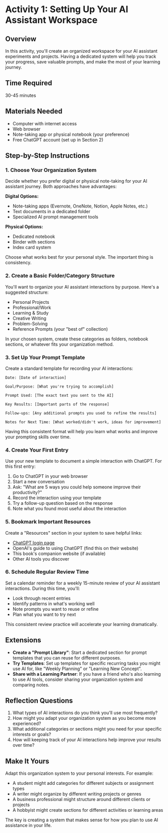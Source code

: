 # Activity 1: Setting Up Your AI Assistant Workspace

## Overview

In this activity, you'll create an organized workspace for your AI assistant experiments and projects. Having a dedicated system will help you track your progress, save valuable prompts, and make the most of your learning journey.

## Time Required

30-45 minutes

## Materials Needed

- Computer with internet access
- Web browser
- Note-taking app or physical notebook (your preference)
- Free ChatGPT account (set up in Section 2)

## Step-by-Step Instructions

### 1. Choose Your Organization System

Decide whether you prefer digital or physical note-taking for your AI assistant journey. Both approaches have advantages:

**Digital Options:**
- Note-taking apps (Evernote, OneNote, Notion, Apple Notes, etc.)
- Text documents in a dedicated folder
- Specialized AI prompt management tools

**Physical Options:**
- Dedicated notebook
- Binder with sections
- Index card system

Choose what works best for your personal style. The important thing is consistency.

### 2. Create a Basic Folder/Category Structure

You'll want to organize your AI assistant interactions by purpose. Here's a suggested structure:

- Personal Projects
- Professional/Work
- Learning & Study
- Creative Writing
- Problem-Solving
- Reference Prompts (your "best of" collection)

In your chosen system, create these categories as folders, notebook sections, or whatever fits your organization method.

### 3. Set Up Your Prompt Template

Create a standard template for recording your AI interactions:

```
Date: [Date of interaction]

Goal/Purpose: [What you're trying to accomplish]

Prompt Used: [The exact text you sent to the AI]

Key Results: [Important parts of the response]

Follow-ups: [Any additional prompts you used to refine the results]

Notes for Next Time: [What worked/didn't work, ideas for improvement]
```

Having this consistent format will help you learn what works and improve your prompting skills over time.

### 4. Create Your First Entry

Use your new template to document a simple interaction with ChatGPT. For this first entry:

1. Go to ChatGPT in your web browser
2. Start a new conversation
3. Ask: "What are 5 ways you could help someone improve their productivity?"
4. Record the interaction using your template
5. Try a follow-up question based on the response
6. Note what you found most useful about the interaction

### 5. Bookmark Important Resources

Create a "Resources" section in your system to save helpful links:

- [ChatGPT login page](https://chat.openai.com/)
- OpenAI's guide to using ChatGPT (find this on their website)
- This book's companion website (if available)
- Other AI tools you discover

### 6. Schedule Regular Review Time

Set a calendar reminder for a weekly 15-minute review of your AI assistant interactions. During this time, you'll:

- Look through recent entries
- Identify patterns in what's working well
- Note prompts you want to reuse or refine
- Plan what you want to try next

This consistent review practice will accelerate your learning dramatically.

## Extensions

- **Create a "Prompt Library"**: Start a dedicated section for prompt templates that you can reuse for different purposes.
- **Try Templates**: Set up templates for specific recurring tasks you might use AI for, like "Weekly Planning" or "Learning New Concept".
- **Share with a Learning Partner**: If you have a friend who's also learning to use AI tools, consider sharing your organization system and comparing notes.

## Reflection Questions

1. What types of AI interactions do you think you'll use most frequently?
2. How might you adapt your organization system as you become more experienced?
3. What additional categories or sections might you need for your specific interests or goals?
4. How will keeping track of your AI interactions help improve your results over time?

## Make It Yours

Adapt this organization system to your personal interests. For example:

- A student might add categories for different subjects or assignment types
- A writer might organize by different writing projects or genres
- A business professional might structure around different clients or projects
- A hobbyist might create sections for different activities or learning areas

The key is creating a system that makes sense for how you plan to use AI assistance in your life.